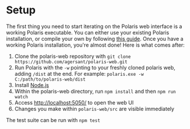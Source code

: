 # Setup

The first thing you need to start iterating on the Polaris web interface is a working Polaris executable. You can either use your existing Polaris installation, or compile your own by following [this guide](https://github.com/agersant/polaris/blob/master/CONTRIBUTING.md). Once you have a working Polaris installation, you're almost done! Here is what comes after:

1. Clone the polaris-web repository with `git clone https://github.com/agersant/polaris-web.git`
2. Run Polaris with the `-w` pointing to your freshly cloned polaris web, adding `/dist` at the end. For example: `polaris.exe -w C:/path/to/polaris-web/dist`
3. Install [Node.js](https://nodejs.org)
4. Within the polaris-web directory, run `npm install` and then `npm run watch`
5. Access [http://localhost:5050/](http://localhost:5050/) to open the web UI
6. Changes you make within `polaris-web/src` are visible immediately

The test suite can be run with `npm test`
